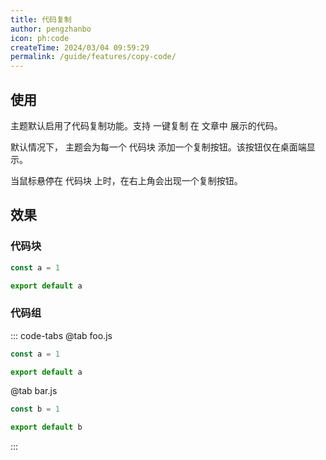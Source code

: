 ```yaml
---
title: 代码复制
author: pengzhanbo
icon: ph:code
createTime: 2024/03/04 09:59:29
permalink: /guide/features/copy-code/
---
```


## 使用

主题默认启用了代码复制功能。支持 一键复制 在 文章中 展示的代码。

默认情况下， 主题会为每一个 代码块 添加一个复制按钮。该按钮仅在桌面端显示。

当鼠标悬停在 代码块 上时，在右上角会出现一个复制按钮。

## 效果

### 代码块

```js
const a = 1

export default a
```

### 代码组

::: code-tabs
@tab foo.js
```js
const a = 1

export default a
```
@tab bar.js
```js
const b = 1

export default b
```
:::
